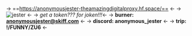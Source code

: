 -> ==https://anonymousjester-theamazingdigitalproxy.hf.space/== <-
-> ![jester](https://files.catbox.moe/4gsyvd.png) <-
-> *get a token??? for joken!!!*<- 
-> **burner: anonymousjester@skiff.com** <-
-> **discord: anonymous_jester** <-
-> **trip: !/FUNNY/ZU6** <-